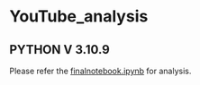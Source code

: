 # YouTube_analysis
## PYTHON V 3.10.9

Please refer the [finalnotebook.ipynb](https://github.com/SinghJagpreet096/YouTube_analysis/blob/41a292c7d110a6423f3ae8b356aa255c8257ec70/finalnotebook.ipynb) for analysis.
